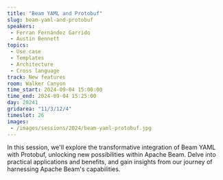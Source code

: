```yaml
---
title: "Beam YAML and Protobuf"
slug: beam-yaml-and-protobuf
speakers:
 - Ferran Fernández Garrido
 - Austin Bennett
topics:
 - Use case
 - Templates
 - Architecture
 - Cross language
track: New features
room: Walker Canyon
time_start: 2024-09-04 15:00:00
time_end: 2024-09-04 15:25:00
day: 20241
gridarea: "11/3/12/4"
timeslot: 26
images:
 - /images/sessions/2024/beam-yaml-protobuf.jpg 
---
```


In this session, we'll explore the transformative integration of Beam YAML with Protobuf, unlocking new possibilities within Apache Beam. Delve into practical applications and benefits, and gain insights from our journey of harnessing Apache Beam's capabilities.